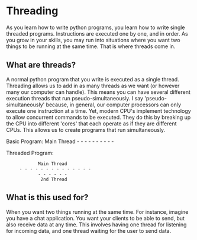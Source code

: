# Threading

As you learn how to write python programs, you learn how to write single threaded programs. Instructions are executed one by one, and in order. As you grow in your skills, you may run into situations where you want two things to be running at the same time. That is where threads come in. 

## What are threads?

A normal python program that you write is executed as a single thread. Threading allows us to add in as many threads as we want (or however many our computer can handle). This means you can have several different execution threads that run pseudo-simultaneously. I say 'pseudo-simultaneously' because, in general, our computer processors can only execute one instruction at a time. Yet, modern CPU's implement technology to allow concurrent commands to be executed. They do this by breaking up the CPU into different 'cores' that each operate as if they are different CPUs. This allows us to create programs that run simultaneously. 

Basic Program:
            Main Thread
        - - - - - - - - - -

Threaded Program:

                Main Thread
         - - - - - - - - - - - - - -
                - - - - - - 
                 2nd Thread

## What is this used for?

When you want two things running at the same time. For instance, imagine you have a chat application. You want your clients to be able to send, but also receive data at any time. This involves having one thread for listening for incoming data, and one thread waiting for the user to send data. 
